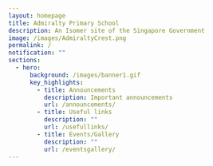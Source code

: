 ```yaml
---
layout: homepage
title: Admiralty Primary School
description: An Isomer site of the Singapore Government
image: /images/AdmiraltyCrest.png
permalink: /
notification: ""
sections:
  - hero:
      background: /images/banner1.gif
      key_highlights:
        - title: Announcements
          description: Important announcements
          url: /announcements/
        - title: Useful links
          description: ""
          url: /usefullinks/
        - title: Events/Gallery
          description: ""
          url: /eventsgallery/
---
```

